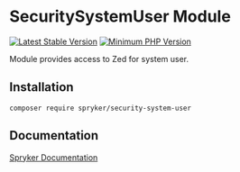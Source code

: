 # SecuritySystemUser Module
[![Latest Stable Version](https://poser.pugx.org/spryker/security-system-user/v/stable.svg)](https://packagist.org/packages/spryker/security-system-user)
[![Minimum PHP Version](https://img.shields.io/badge/php-%3E%3D%207.3-8892BF.svg)](https://php.net/)

Module provides access to Zed for system user.

## Installation

```
composer require spryker/security-system-user
```

## Documentation

[Spryker Documentation](https://academy.spryker.com/developing_with_spryker/module_guide/modules.html)
